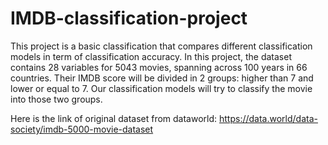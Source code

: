 # IMDB-classification-project
This project is a basic classification that compares different classification models in term of classification accuracy. 
In this project, the dataset contains 28 variables for 5043 movies, spanning across 100 years in 66 countries. 
Their IMDB score will be divided in 2 groups: higher than 7 and lower or equal to 7.
Our classification models will try to classify the movie into those two groups.

Here is the link of original dataset from dataworld:
https://data.world/data-society/imdb-5000-movie-dataset
